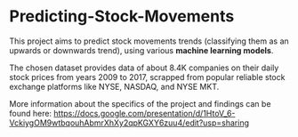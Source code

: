 # Predicting-Stock-Movements

This project aims to predict stock movements trends (classifying them as an upwards or downwards trend), using various **machine learning models**. 

The chosen dataset provides data of about 8.4K companies on their daily stock prices from years 2009 to 2017, scrapped from popular reliable stock exchange platforms like NYSE, NASDAQ, and NYSE MKT.

More information about the specifics of the project and findings can be found here: https://docs.google.com/presentation/d/1HtoV_6-VckiygOM9wtbqouhAbmrXhXy2qpKGXY6zuu4/edit?usp=sharing

